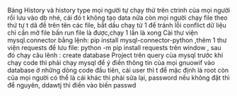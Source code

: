 Bảng History và history type mọi người tự chạy thử trên ctrinh của mọi người rồi lưu vào db nhé, cái đó t không tạo data nữa
còn mọi người chạy file theo thứ tự t dã đề trên tên các file, bắt dầu chạy từ 1 để tránh lỗi conflict dữ liệu
chỉ cần mở file bấn run file là được,chạy 1 lần là xong
Cài thư viện mysql.connector bằng lệnh: pip install mysql-connector-python ,thêm 1 thư viện requests để lưu file: python -m pip install requests trên window ,
sau đó chạy câu lênh : create database Project trên query của mysql
trước khi chạy code thì phải chạy mysql
để ý điền thông tin của mọi gnuowif vào database ở những dòng code đầu tiên, cái user thì t để mặc định là root còn của mọi người có thể là cái khác thì phải sửa lại, password nếu không đặt thì để nguyên, ddawtj thì điền vào biến passwd
